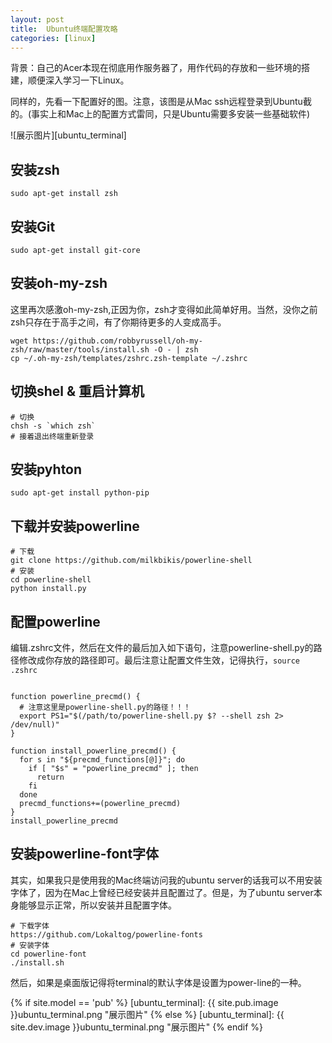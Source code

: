 ```yaml
---
layout: post
title:  Ubuntu终端配置攻略
categories: [linux]
---
```


背景：自己的Acer本现在彻底用作服务器了，用作代码的存放和一些环境的搭建，顺便深入学习一下Linux。

同样的，先看一下配置好的图。注意，该图是从Mac ssh远程登录到Ubuntu截的。(事实上和Mac上的配置方式雷同，只是Ubuntu需要多安装一些基础软件)

![展示图片][ubuntu_terminal]


## 安装zsh ##

```shell
sudo apt-get install zsh
```


## 安装Git ##

```shell
sudo apt-get install git-core
```

## 安装oh-my-zsh ##

这里再次感激oh-my-zsh,正因为你，zsh才变得如此简单好用。当然，没你之前zsh只存在于高手之间，有了你期待更多的人变成高手。

```shell
wget https://github.com/robbyrussell/oh-my-zsh/raw/master/tools/install.sh -O - | zsh
cp ~/.oh-my-zsh/templates/zshrc.zsh-template ~/.zshrc
```

## 切换shel & 重启计算机 ##

```shell
# 切换
chsh -s `which zsh`
# 接着退出终端重新登录
```

## 安装pyhton ##

```shell
sudo apt-get install python-pip
```

## 下载并安装powerline ##

```
# 下载
git clone https://github.com/milkbikis/powerline-shell
# 安装
cd powerline-shell
python install.py
```

## 配置powerline ##

编辑.zshrc文件，然后在文件的最后加入如下语句，注意powerline-shell.py的路径修改成你存放的路径即可。最后注意让配置文件生效，记得执行，```source .zshrc```

```shell

function powerline_precmd() {
  # 注意这里是powerline-shell.py的路径！！！
  export PS1="$(/path/to/powerline-shell.py $? --shell zsh 2> /dev/null)"
}

function install_powerline_precmd() {
  for s in "${precmd_functions[@]}"; do
    if [ "$s" = "powerline_precmd" ]; then
      return
    fi
  done
  precmd_functions+=(powerline_precmd)
}
install_powerline_precmd
```

## 安装powerline-font字体 ##

其实，如果我只是使用我的Mac终端访问我的ubuntu server的话我可以不用安装字体了，因为在Mac上曾经已经安装并且配置过了。但是，为了ubuntu server本身能够显示正常，所以安装并且配置字体。

```
# 下载字体
https://github.com/Lokaltog/powerline-fonts
# 安装字体
cd powerline-font
./install.sh
```

然后，如果是桌面版记得将terminal的默认字体是设置为power-line的一种。

{% if site.model == 'pub' %}
[ubuntu_terminal]:   {{ site.pub.image }}ubuntu_terminal.png "展示图片"
{% else %}
[ubuntu_terminal]:   {{ site.dev.image }}ubuntu_terminal.png "展示图片"
{% endif %}




